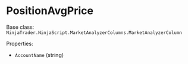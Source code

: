 # PositionAvgPrice

Base class: `NinjaTrader.NinjaScript.MarketAnalyzerColumns.MarketAnalyzerColumn`

Properties:
- `AccountName` (string)
